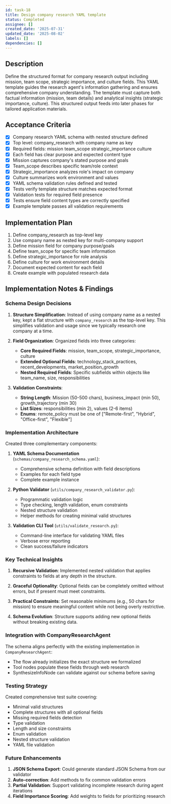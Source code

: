 ```yaml
---
id: task-18
title: Design company research YAML template
status: Completed
assignee: []
created_date: '2025-07-31'
updated_date: '2025-08-02'
labels: []
dependencies: []
---
```


## Description

Define the structured format for company research output including mission, team scope, strategic importance, and culture fields. This YAML template guides the research agent's information gathering and ensures comprehensive company understanding. The template must capture both factual information (mission, team details) and analytical insights (strategic importance, culture). This structured output feeds into later phases for tailored application materials.

## Acceptance Criteria

- [x] Company research YAML schema with nested structure defined
- [x] Top level: company_research with company name as key
- [x] Required fields: mission team_scope strategic_importance culture
- [x] Each field has clear purpose and expected content type
- [x] Mission captures company's stated purpose and goals
- [x] Team_scope describes specific team/role context
- [x] Strategic_importance analyzes role's impact on company
- [x] Culture summarizes work environment and values
- [x] YAML schema validation rules defined and tested
- [x] Tests verify template structure matches expected format
- [x] Validation tests for required field presence
- [x] Tests ensure field content types are correctly specified
- [x] Example template passes all validation requirements

## Implementation Plan

1. Define company_research as top-level key
2. Use company name as nested key for multi-company support
3. Define mission field for company purpose/goals
4. Define team_scope for specific team information
5. Define strategic_importance for role analysis
6. Define culture for work environment details
7. Document expected content for each field
8. Create example with populated research data

## Implementation Notes & Findings

### Schema Design Decisions

1. **Structure Simplification**: Instead of using company name as a nested key, kept a flat structure with `company_research` as the top-level key. This simplifies validation and usage since we typically research one company at a time.

2. **Field Organization**: Organized fields into three categories:
   - **Core Required Fields**: mission, team_scope, strategic_importance, culture
   - **Extended Optional Fields**: technology_stack_practices, recent_developments, market_position_growth
   - **Nested Required Fields**: Specific subfields within objects like team_name, size, responsibilities

3. **Validation Constraints**:
   - **String Length**: Mission (50-500 chars), business_impact (min 50), growth_trajectory (min 30)
   - **List Sizes**: responsibilities (min 2), values (2-6 items)
   - **Enums**: remote_policy must be one of ["Remote-first", "Hybrid", "Office-first", "Flexible"]

### Implementation Architecture

Created three complementary components:

1. **YAML Schema Documentation** (`schemas/company_research_schema.yaml`):
   - Comprehensive schema definition with field descriptions
   - Examples for each field type
   - Complete example instance

2. **Python Validator** (`utils/company_research_validator.py`):
   - Programmatic validation logic
   - Type checking, length validation, enum constraints
   - Nested structure validation
   - Helper methods for creating minimal valid structures

3. **Validation CLI Tool** (`utils/validate_research.py`):
   - Command-line interface for validating YAML files
   - Verbose error reporting
   - Clean success/failure indicators

### Key Technical Insights

1. **Recursive Validation**: Implemented nested validation that applies constraints to fields at any depth in the structure.

2. **Graceful Optionality**: Optional fields can be completely omitted without errors, but if present must meet constraints.

3. **Practical Constraints**: Set reasonable minimums (e.g., 50 chars for mission) to ensure meaningful content while not being overly restrictive.

4. **Schema Evolution**: Structure supports adding new optional fields without breaking existing data.

### Integration with CompanyResearchAgent

The schema aligns perfectly with the existing implementation in `CompanyResearchAgent`:
- The flow already initializes the exact structure we formalized
- Tool nodes populate these fields through web research
- SynthesizeInfoNode can validate against our schema before saving

### Testing Strategy

Created comprehensive test suite covering:
- Minimal valid structures
- Complete structures with all optional fields
- Missing required fields detection
- Type validation
- Length and size constraints
- Enum validation
- Nested structure validation
- YAML file validation

### Future Enhancements

1. **JSON Schema Export**: Could generate standard JSON Schema from our validator
2. **Auto-correction**: Add methods to fix common validation errors
3. **Partial Validation**: Support validating incomplete research during agent iterations
4. **Field Importance Scoring**: Add weights to fields for prioritizing research
